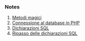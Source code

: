 ### Notes

1. [Metodi magici](27-10-2021.md)
2. [Connessione al database in PHP](08-11-2021.md)
3. [Dichiarazioni SQL](13-12-2021.md)
4. [Ripasso delle dichiarazioni SQL](07-02-2022.md)
